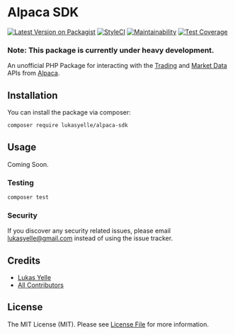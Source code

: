 # Alpaca SDK
[![Latest Version on Packagist](https://img.shields.io/packagist/v/lukasyelle/alpaca-sdk.svg?style=flat-square)](https://packagist.org/packages/lukasyelle/alpaca-sdk)
[![StyleCI](https://github.styleci.io/repos/334502230/shield)](https://github.styleci.io/repos/334502230)
[![Maintainability](https://api.codeclimate.com/v1/badges/804cf06abfd093cf51f1/maintainability)](https://codeclimate.com/github/lukasyelle/alpaca-sdk/maintainability)
[![Test Coverage](https://api.codeclimate.com/v1/badges/804cf06abfd093cf51f1/test_coverage)](https://codeclimate.com/github/lukasyelle/alpaca-sdk/test_coverage)

### Note: This package is currently under heavy development.

An unofficial PHP Package for interacting with the [Trading](https://alpaca.markets/docs/api-documentation/api-v2/) and [Market Data](https://alpaca.markets/docs/api-documentation/api-v2/market-data/) APIs from [Alpaca](https://alpaca.markets/).

## Installation

You can install the package via composer:

```bash
composer require lukasyelle/alpaca-sdk
```

## Usage

Coming Soon.

### Testing

``` bash
composer test
```

### Security

If you discover any security related issues, please email lukasyelle@gmail.com instead of using the issue tracker.

## Credits

- [Lukas Yelle](https://github.com/lukasyelle)
- [All Contributors](../../contributors)

## License

The MIT License (MIT). Please see [License File](LICENSE.md) for more information.